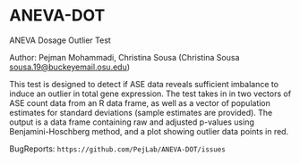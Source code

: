 # ANEVA-DOT
ANEVA Dosage Outlier Test

Author: Pejman Mohammadi, Christina Sousa (Christina Sousa <sousa.19@buckeyemail.osu.edu>)

This test is designed to detect if ASE data reveals sufficient imbalance to induce an outlier in total gene expression. The test takes in in two vectors of ASE count data from an R data frame, as well as a vector of population estimates for standard deviations (sample estimates are provided). The output is a data frame containing raw and adjusted p-values using Benjamini-Hoschberg method, and a plot showing outlier data points in red.

BugReports: `https://github.com/PejLab/ANEVA-DOT/issues`
